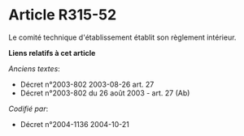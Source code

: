 # Article R315-52

Le comité technique d'établissement établit son règlement intérieur.

**Liens relatifs à cet article**

_Anciens textes_:

  - Décret n°2003-802 2003-08-26 art. 27
  - Décret n°2003-802 du 26 août 2003 - art. 27 (Ab)

_Codifié par_:

  - Décret n°2004-1136 2004-10-21
